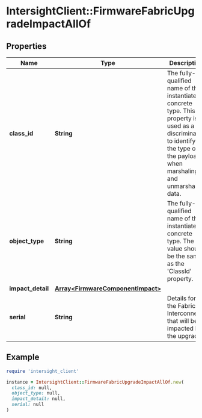 # IntersightClient::FirmwareFabricUpgradeImpactAllOf

## Properties

| Name | Type | Description | Notes |
| ---- | ---- | ----------- | ----- |
| **class_id** | **String** | The fully-qualified name of the instantiated, concrete type. This property is used as a discriminator to identify the type of the payload when marshaling and unmarshaling data. | [default to &#39;firmware.FabricUpgradeImpact&#39;] |
| **object_type** | **String** | The fully-qualified name of the instantiated, concrete type. The value should be the same as the &#39;ClassId&#39; property. | [default to &#39;firmware.FabricUpgradeImpact&#39;] |
| **impact_detail** | [**Array&lt;FirmwareComponentImpact&gt;**](FirmwareComponentImpact.md) |  | [optional] |
| **serial** | **String** | Details for the Fabric Interconnect that will be impacted by the upgrade. | [optional] |

## Example

```ruby
require 'intersight_client'

instance = IntersightClient::FirmwareFabricUpgradeImpactAllOf.new(
  class_id: null,
  object_type: null,
  impact_detail: null,
  serial: null
)
```

